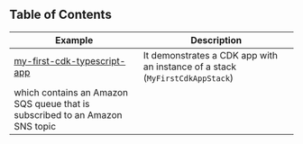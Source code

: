 ## Table of Contents

| Example | Description |
|---------|-------------|
| [my-first-cdk-typescript-app](https://github.com/dhanrajbhosale/cloud-aws-cdk-playground/tree/main/typescript/my-first-cdk-typescript-app) | It demonstrates a CDK app with an instance of a stack (`MyFirstCdkAppStack`)
which contains an Amazon SQS queue that is subscribed to an Amazon SNS topic |

